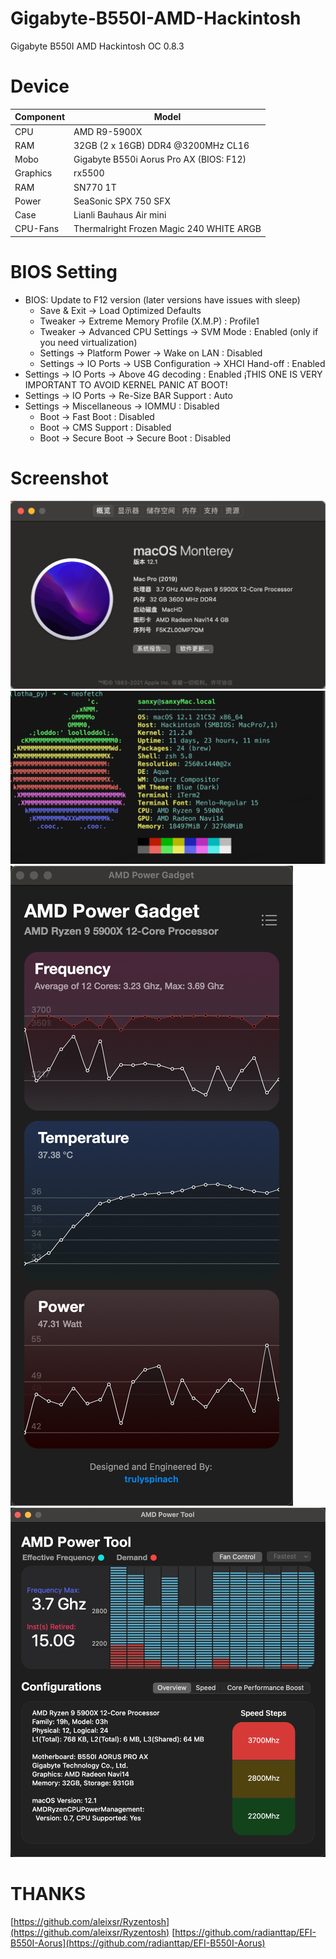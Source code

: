 # Gigabyte-B550I-AMD-Hackintosh
Gigabyte B550I AMD Hackintosh OC 0.8.3

# Device
| **Component** | **Model** |
| ------------- | --------- |
| CPU | AMD R9-5900X |
| RAM | 32GB (2 x 16GB) DDR4 @3200MHz CL16 |
| Mobo | Gigabyte B550i Aorus Pro AX (BIOS: F12)|
| Graphics | rx5500 |
| RAM | SN770 1T |
| Power | SeaSonic SPX 750 SFX |
| Case | Lianli Bauhaus Air mini |
| CPU-Fans | Thermalright Frozen Magic 240 WHITE ARGB  |



# BIOS Setting
 - BIOS: Update to F12 version (later versions have issues with sleep)
 	- Save & Exit → Load Optimized Defaults
 	- Tweaker → Extreme Memory Profile (X.M.P) : Profile1
 	- Tweaker → Advanced CPU Settings → SVM Mode : Enabled (only if you need virtualization)
 	- Settings → Platform Power → Wake on LAN : Disabled
 	- Settings → IO Ports → USB Configuration → XHCI Hand-off : Enabled
  - Settings → IO Ports → Above 4G decoding : Enabled    ¡THIS ONE IS VERY IMPORTANT TO AVOID KERNEL PANIC AT BOOT!
  - Settings → IO Ports → Re-Size BAR Support : Auto
  - Settings → Miscellaneous → IOMMU : Disabled
 	- Boot → Fast Boot : Disabled
 	- Boot → CMS Support : Disabled
 	- Boot → Secure Boot → Secure Boot : Disabled



# Screenshot
![](./imgs/output1.png)
![](./imgs/neofetch1.png)
![](./imgs/amd_power_gadget_app1.png)  
![power_tool](./imgs/amd_power_tool.png)

# THANKS

[https://github.com/aleixsr/Ryzentosh](https://github.com/aleixsr/Ryzentosh)
[https://github.com/radianttap/EFI-B550I-Aorus](https://github.com/radianttap/EFI-B550I-Aorus)

